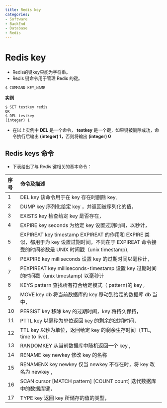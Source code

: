 ```yaml
---
title: Redis key
categories:
- Software
- BackEnd
- Database
- Redis
---
```

# Redis key

- Redis的键key只能为字符串。
- Redis 键命令用于管理 Redis 的键。

```
$ COMMAND KEY_NAME
```

**实例**

```
$ SET testkey redis
OK
$ DEL testkey
(integer) 1
```

- 在以上实例中 **DEL** 是一个命令， **testkey** 是一个键，如果键被删除成功，命令执行后输出 **(integer) 1**，否则将输出 **(integer) 0**

## Redis keys 命令

- 下表给出了与 Redis 键相关的基本命令：

| 序号 | 命令及描述                                                   |
| :--- | :----------------------------------------------------------- |
| 1    | DEL key 该命令用于在 key 存在时删除 key,                     |
| 2    | DUMP key  序列化给定 key ，并返回被序列化的值，                |
| 3    | EXISTS key  检查给定 key 是否存在，                           |
| 4    | EXPIRE key seconds 为给定 key 设置过期时间，以秒计，           |
| 5    | EXPIREAT key timestamp  EXPIREAT 的作用和 EXPIRE 类似，都用于为 key 设置过期时间，不同在于 EXPIREAT 命令接受的时间参数是 UNIX 时间戳（unix timestamp), |
| 6    | PEXPIRE key milliseconds  设置 key 的过期时间以毫秒计，       |
| 7    | PEXPIREAT key milliseconds-timestamp  设置 key 过期时间的时间戳（unix timestamp) 以毫秒计 |
| 8    | KEYS pattern  查找所有符合给定模式（ pattern)的 key ,         |
| 9    | MOVE key db  将当前数据库的 key 移动到给定的数据库 db 当中，  |
| 10   | PERSIST key  移除 key 的过期时间，key 将持久保持，             |
| 11   | PTTL key  以毫秒为单位返回 key 的剩余的过期时间，             |
| 12   | TTL key  以秒为单位，返回给定 key 的剩余生存时间（TTL, time to live), |
| 13   | RANDOMKEY  从当前数据库中随机返回一个 key ,                  |
| 14   | RENAME key newkey  修改 key 的名称                           |
| 15   | RENAMENX key newkey  仅当 newkey 不存在时，将 key 改名为 newkey , |
| 16   | SCAN cursor [MATCH pattern\] [COUNT count]  迭代数据库中的数据库键， |
| 17   | TYPE key  返回 key 所储存的值的类型，                         |